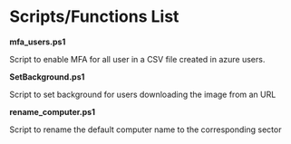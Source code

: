 # Scripts/Functions List

<b>mfa_users.ps1</b>

Script to enable MFA for all user in a CSV file created in azure users.


<b>SetBackground.ps1</b>

Script to set background for users downloading the image from an URL


<b>rename_computer.ps1</b>

Script to rename the default computer name to the corresponding sector
